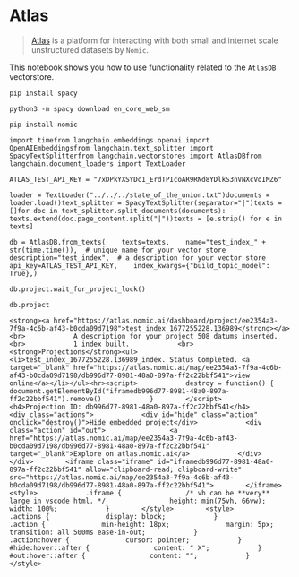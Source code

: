 Atlas
=====

> [Atlas](https://docs.nomic.ai/index.html) is a platform for interacting with both small and internet scale unstructured datasets by `Nomic`.

This notebook shows you how to use functionality related to the `AtlasDB` vectorstore.

    pip install spacy

    python3 -m spacy download en_core_web_sm

    pip install nomic

    import timefrom langchain.embeddings.openai import OpenAIEmbeddingsfrom langchain.text_splitter import SpacyTextSplitterfrom langchain.vectorstores import AtlasDBfrom langchain.document_loaders import TextLoader

    ATLAS_TEST_API_KEY = "7xDPkYXSYDc1_ErdTPIcoAR9RNd8YDlkS3nVNXcVoIMZ6"

    loader = TextLoader("../../../state_of_the_union.txt")documents = loader.load()text_splitter = SpacyTextSplitter(separator="|")texts = []for doc in text_splitter.split_documents(documents):    texts.extend(doc.page_content.split("|"))texts = [e.strip() for e in texts]

    db = AtlasDB.from_texts(    texts=texts,    name="test_index_" + str(time.time()),  # unique name for your vector store    description="test_index",  # a description for your vector store    api_key=ATLAS_TEST_API_KEY,    index_kwargs={"build_topic_model": True},)

    db.project.wait_for_project_lock()

    db.project

    <strong><a href="https://atlas.nomic.ai/dashboard/project/ee2354a3-7f9a-4c6b-af43-b0cda09d7198">test_index_1677255228.136989</strong></a>            <br>            A description for your project 508 datums inserted.            <br>            1 index built.            <br><strong>Projections</strong><ul><li>test_index_1677255228.136989_index. Status Completed. <a target="_blank" href="https://atlas.nomic.ai/map/ee2354a3-7f9a-4c6b-af43-b0cda09d7198/db996d77-8981-48a0-897a-ff2c22bbf541">view online</a></li></ul><hr><script>            destroy = function() {                document.getElementById("iframedb996d77-8981-48a0-897a-ff2c22bbf541").remove()            }        </script>        <h4>Projection ID: db996d77-8981-48a0-897a-ff2c22bbf541</h4>        <div class="actions">            <div id="hide" class="action" onclick="destroy()">Hide embedded project</div>            <div class="action" id="out">                <a href="https://atlas.nomic.ai/map/ee2354a3-7f9a-4c6b-af43-b0cda09d7198/db996d77-8981-48a0-897a-ff2c22bbf541" target="_blank">Explore on atlas.nomic.ai</a>            </div>        </div>        <iframe class="iframe" id="iframedb996d77-8981-48a0-897a-ff2c22bbf541" allow="clipboard-read; clipboard-write" src="https://atlas.nomic.ai/map/ee2354a3-7f9a-4c6b-af43-b0cda09d7198/db996d77-8981-48a0-897a-ff2c22bbf541">        </iframe>        <style>            .iframe {                /* vh can be **very** large in vscode html. */                height: min(75vh, 66vw);                width: 100%;            }        </style>        <style>            .actions {              display: block;            }            .action {              min-height: 18px;              margin: 5px;              transition: all 500ms ease-in-out;            }            .action:hover {              cursor: pointer;            }            #hide:hover::after {                content: " X";            }            #out:hover::after {                content: "";            }        </style>